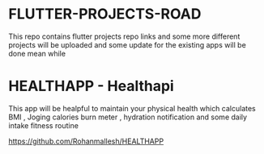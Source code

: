 # FLUTTER-PROJECTS-ROAD
This repo contains flutter projects repo links and some more different projects will be uploaded and some update for the existing apps will be done mean while

# HEALTHAPP - Healthapi 
This app will be healpful to maintain your physical health
which calculates BMI , Joging calories burn meter , hydration notification and some daily intake fitness routine

https://github.com/Rohanmallesh/HEALTHAPP
